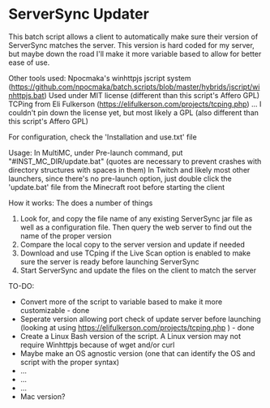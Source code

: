 # ServerSync Updater


This batch script allows a client to automatically make sure their version of ServerSync matches the server.  This version is hard coded for my server, but maybe down the road I'll make it more variable based to allow for better ease of use.

Other tools used:
Npocmaka's winhttpjs jscript system (https://github.com/npocmaka/batch.scripts/blob/master/hybrids/jscript/winhttpjs.bat) Used under MIT license (different than this script's Affero GPL)
TCPing from Eli Fulkerson (https://elifulkerson.com/projects/tcping.php) ... I couldn't pin down the license yet, but most likely a GPL (also different than this script's Affero GPL)

For configuration, check the 'Installation and use.txt' file

Usage:
In MultiMC, under Pre-launch command, put "#INST_MC_DIR/update.bat" (quotes are necessary to prevent crashes with directory structures with spaces in them)
In Twitch and likely most other launchers, since there's no pre-launch option, just double click the 'update.bat' file from the Minecraft root before starting the client

How it works:
The does a number of things
1) Look for, and copy the file name of any existing ServerSync jar file as well as a configuration file.  Then query the web server to find out the name of the proper version 
2) Compare the local copy to the server version and update if needed
3) Download and use TCping if the Live Scan option is enabled to make sure the server is ready before launching ServerSync
4) Start ServerSync and update the files on the client to match the server

TO-DO:
- Convert more of the script to variable based to make it more customizable - done
- Seperate version allowing port check of update server before launching (looking at using https://elifulkerson.com/projects/tcping.php ) - done
- Create a Linux Bash version of the script.  A Linux version may not require Winhttpjs because of wget and/or curl
- Maybe make an OS agnostic version (one that can identify the OS and script with the proper syntax)
- ...
- ...
- ...
- Mac version?
